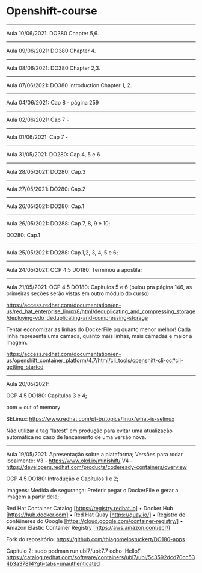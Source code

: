 


# Openshift-course


---------------------------------------------------------------------------------------------------------------------------
Aula 10/06/2021: 
DO380 
Chapter 5,6.

---------------------------------------------------------------------------------------------------------------------------
Aula 09/06/2021: 
DO380 
Chapter 4.

---------------------------------------------------------------------------------------------------------------------------
Aula 08/06/2021: 
DO380 
Chapter 2,3.

---------------------------------------------------------------------------------------------------------------------------
Aula 07/06/2021: 
DO380 
Introduction 
Chapter 1, 2. 

---------------------------------------------------------------------------------------------------------------------------
Aula 04/06/2021: 
Cap 8 - página 259 

---------------------------------------------------------------------------------------------------------------------------

Aula 02/06/2021: 
Cap 7 -  

---------------------------------------------------------------------------------------------------------------------------

Aula 01/06/2021: 
Cap 7 - 

---------------------------------------------------------------------------------------------------------------------------

Aula 31/05/2021: 
DO280:
Cap.4, 5 e 6

---------------------------------------------------------------------------------------------------------------------------

Aula 28/05/2021: 
DO280:
Cap.3

---------------------------------------------------------------------------------------------------------------------------

Aula 27/05/2021: 
DO280:
Cap.2  

---------------------------------------------------------------------------------------------------------------------------

Aula 26/05/2021: 
DO280:
Cap.1  

---------------------------------------------------------------------------------------------------------------------------

Aula 26/05/2021: 
DO288:
Cap.7, 8, 9 e 10;

DO280:
Cap.1


---------------------------------------------------------------------------------------------------------------------------

Aula 25/05/2021: 
DO288:
Cap.1,2, 3, 4, 5 e 6; 

---------------------------------------------------------------------------------------------------------------------------

Aula 24/05/2021: 
OCP 4.5 DO180:
Terminou a apostila; 

---------------------------------------------------------------------------------------------------------------------------

Aula 21/05/2021: 
OCP 4.5 DO180:
Capítulos 5 e 6 (pulou pra página 146, as primeiras seções serão vistas em outro módulo do curso) 

https://access.redhat.com/documentation/en-us/red_hat_enterprise_linux/8/html/deduplicating_and_compressing_storage/deploying-vdo_deduplicating-and-compressing-storage

Tentar economizar as linhas do DockerFile pq quanto menor melhor! 
Cada linha representa uma camada, quanto mais linhas, mais camadas e maior a imagem. 

https://access.redhat.com/documentation/en-us/openshift_container_platform/4.7/html/cli_tools/openshift-cli-oc#cli-getting-started


---------------------------------------------------------------------------------------------------------------------------

Aula 20/05/2021: 

OCP 4.5 DO180:
Capítulos 3 e 4; 

oom = out of memory 

SELinux:
https://www.redhat.com/pt-br/topics/linux/what-is-selinux

Não utilizar a tag "latest" em produção para evitar uma atualização automática no caso de lançamento de uma versão nova. 


---------------------------------------------------------------------------------------------------------------------------
Aula 19/05/2021:
Apresentação sobre a  plataforma;
Versões para rodar localmente: 
V3 - https://www.okd.io/minishift/
V4 - https://developers.redhat.com/products/codeready-containers/overview

OCP 4.5 DO180:
Introdução e Capítulos 1 e 2; 

Imagens: 
Medida de segurança: Preferir pegar o DockerFile e gerar a imagem a partir dele; 

Red Hat Container Catalog [https://registry.redhat.io]
• Docker Hub [https://hub.docker.com]
• Red Hat Quay [https://quay.io/]
• Registro de contêineres do Google [https://cloud.google.com/container-registry/]
• Amazon Elastic Container Registry [https://aws.amazon.com/ecr/]


Fork do repositório: 
https://github.com/thiagomelostuckert/DO180-apps

Capítulo 2: 
sudo podman run ubi7/ubi:7.7 echo 'Hello!'
https://catalog.redhat.com/software/containers/ubi7/ubi/5c3592dcd70cc534b3a37814?gti-tabs=unauthenticated

